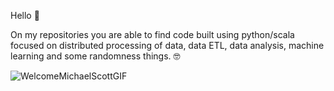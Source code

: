 Hello 👋

On my repositories you are able to find code built using python/scala focused on distributed processing of data, data ETL, data analysis, machine learning and some randomness things. 🤓


 ![WelcomeMichaelScottGIF](https://github.com/brunademello/brunademello/assets/48892284/73f2e031-5472-4a32-a865-e7514621050f)


<!---

I am a data scientist and my line of study focuses on Machine Learning/Artificial Intelligence with a focus on natural language processing - NLP.


brunademello/brunademello is a ✨ special ✨ repository because its `README.md` (this file) appears on your GitHub profile.
You can click the Preview link to take a look at your changes.
--->
